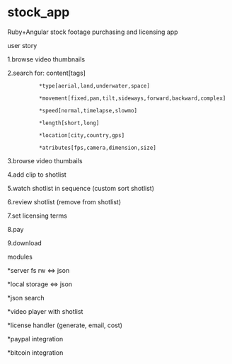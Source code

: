 # stock_app
Ruby+Angular stock footage purchasing and licensing app

user story

1.browse video thumbnails

2.search for:  content[tags]

              *type[aerial,land,underwater,space]

              *movement[fixed,pan,tilt,sideways,forward,backward,complex]

              *speed[normal,timelapse,slowmo]

              *length[short,long]

              *location[city,country,gps]

              *atributes[fps,camera,dimension,size]

3.browse video thumbails

4.add clip to shotlist

5.watch shotlist in sequence (custom sort shotlist)

6.review shotlist (remove from shotlist)

7.set licensing terms

8.pay

9.download





modules

*server fs rw <=> json

*local storage <=> json

*json search

*video player with shotlist

*license handler (generate, email, cost)

*paypal integration

*bitcoin integration
